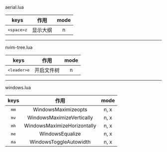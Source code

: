 aerial.lua

|   keys   |   作用   | mode |
| :------: | :------: | :--: |
| <kbd>\<space\>z</kbd> | 显示大纲 |  n   |

---

nvim-tree.lua

|   keys    |    作用    | mode |
| :-------: | :--------: | :--: |
| <kbd>\<leader\>e</kbd> | 开启文件树 |  n   |

---

windows.lua

| keys |            作用             | mode |
| :--: | :-------------------------: | :--: |
|  <kbd>mm</kbd>  |     WindowsMaximizeopts     | n, x |
|  <kbd>mv</kbd>  |  WindowsMaximizeVertically  | n, x |
|  <kbd>mh</kbd>  | WindowsMaximizeHorizontally | n, x |
|  <kbd>me</kbd>  |       WindowsEqualize       | n, x |
|  <kbd>ma</kbd>  |   WindowsToggleAutowidth    | n, x |
